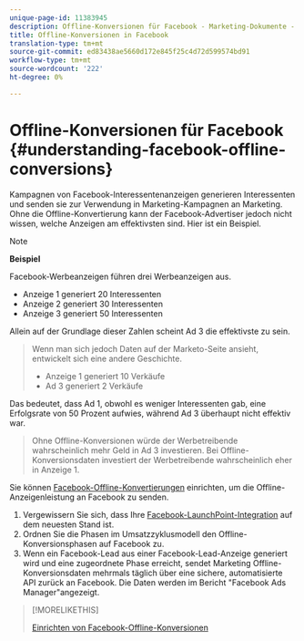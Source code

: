 ```yaml
---
unique-page-id: 11383945
description: Offline-Konversionen für Facebook - Marketing-Dokumente - Produktdokumentation
title: Offline-Konversionen in Facebook
translation-type: tm+mt
source-git-commit: ed83438ae5660d172e845f25c4d72d599574bd91
workflow-type: tm+mt
source-wordcount: '222'
ht-degree: 0%

---
```



# Offline-Konversionen für Facebook {#understanding-facebook-offline-conversions}

Kampagnen von Facebook-Interessentenanzeigen generieren Interessenten und senden sie zur Verwendung in Marketing-Kampagnen an Marketing. Ohne die Offline-Konvertierung kann der Facebook-Advertiser jedoch nicht wissen, welche Anzeigen am effektivsten sind. Hier ist ein Beispiel.

>[!NOTE]
>
>**Beispiel**
>
>Facebook-Werbeanzeigen führen drei Werbeanzeigen aus.
>
>* Anzeige 1 generiert 20 Interessenten
>* Anzeige 2 generiert 30 Interessenten
>* Anzeige 3 generiert 50 Interessenten

>
>
Allein auf der Grundlage dieser Zahlen scheint Ad 3 die effektivste zu sein.
>
>Wenn man sich jedoch Daten auf der Marketo-Seite ansieht, entwickelt sich eine andere Geschichte.
>
>* Anzeige 1 generiert 10 Verkäufe
>* Ad 3 generiert 2 Verkäufe

>
>
Das bedeutet, dass Ad 1, obwohl es weniger Interessenten gab, eine Erfolgsrate von 50 Prozent aufwies, während Ad 3 überhaupt nicht effektiv war.
>
>Ohne Offline-Konversionen würde der Werbetreibende wahrscheinlich mehr Geld in Ad 3 investieren. Bei Offline-Konversionsdaten investiert der Werbetreibende wahrscheinlich eher in Anzeige 1.

Sie können [Facebook-Offline-Konvertierungen](/help/marketo/product-docs/demand-generation/facebook/set-up-facebook-offline-conversions.md) einrichten, um die Offline-Anzeigenleistung an Facebook zu senden.

1. Vergewissern Sie sich, dass Ihre [Facebook-LaunchPoint-Integration](/help/marketo/product-docs/demand-generation/ad-network-integrations/add-facebook-custom-audiences-as-a-launchpoint-service.md) auf dem neuesten Stand ist.
1. Ordnen Sie die Phasen im Umsatzzyklusmodell den Offline-Konversionsphasen auf Facebook zu.
1. Wenn ein Facebook-Lead aus einer Facebook-Lead-Anzeige generiert wird und eine zugeordnete Phase erreicht, sendet Marketing Offline-Konversionsdaten mehrmals täglich über eine sichere, automatisierte API zurück an Facebook. Die Daten werden im Bericht &quot;Facebook Ads Manager&quot;angezeigt.

>[!MORELIKETHIS]
>
>[Einrichten von Facebook-Offline-Konversionen](/help/marketo/product-docs/demand-generation/facebook/set-up-facebook-offline-conversions.md)
